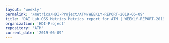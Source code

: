```yaml
---
layout: 'weekly'
permalink: '/metrics/HDI-Project/ATM/WEEKLY-REPORT-2019-06-09'
title: 'DAI Lab OSS Metrics Metrics report for ATM | WEEKLY-REPORT-2019-06-09'
organization: 'HDI-Project'
repository: 'ATM'
current_date: '2019-06-09'
---
```

